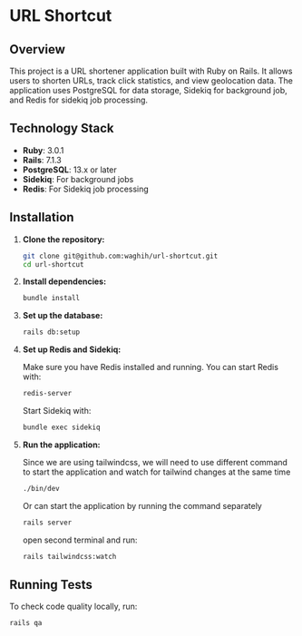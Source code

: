 # URL Shortcut

## Overview

This project is a URL shortener application built with Ruby on Rails. It allows users to shorten URLs, track click statistics, and view geolocation data. The application uses PostgreSQL for data storage, Sidekiq for background job, and Redis for sidekiq job processing.

## Technology Stack

- **Ruby**: 3.0.1
- **Rails**: 7.1.3
- **PostgreSQL**: 13.x or later
- **Sidekiq**: For background jobs
- **Redis**: For Sidekiq job processing

## Installation

1. **Clone the repository:**

    ```bash
    git clone git@github.com:waghih/url-shortcut.git
    cd url-shortcut
    ```

2. **Install dependencies:**

    ```bash
    bundle install
    ```

3. **Set up the database:**

    ```bash
    rails db:setup
    ```

4. **Set up Redis and Sidekiq:**

    Make sure you have Redis installed and running. You can start Redis with:

    ```bash
    redis-server
    ```

    Start Sidekiq with:

    ```bash
    bundle exec sidekiq
    ```

5. **Run the application:**

    Since we are using tailwindcss, we will need to use different command to start the application and watch for tailwind changes at the same time

    ```bash
    ./bin/dev
    ```

    Or can start the application by running the command separately

    ```bash
    rails server
    ```

    open second terminal and run:

    ```bash
    rails tailwindcss:watch
    ```

## Running Tests

To check code quality locally, run:

```bash
rails qa
